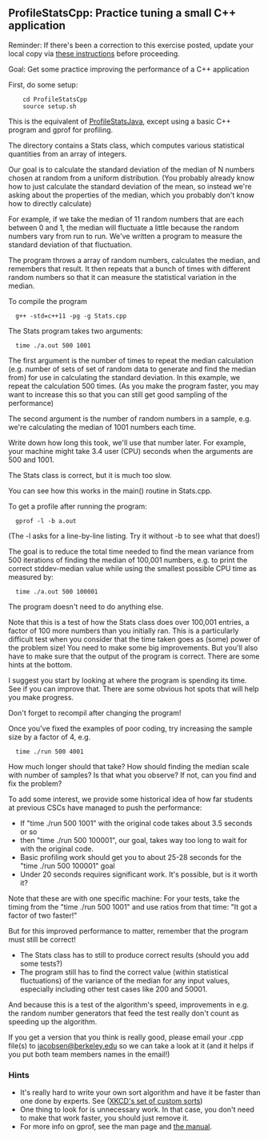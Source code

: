 ## ProfileStatsCpp: Practice tuning a small C++ application

Reminder: If there's been a correction to this exercise posted,
update your local copy via
<A HREF="../index.html#corrections">these instructions</a>
before proceeding.

Goal: Get some practice improving the performance of a C++ application

First, do some setup:

```
    cd ProfileStatsCpp
    source setup.sh
```

This is the equivalent of
<a href="ProfileStatsJava.md">ProfileStatsJava</a>,
except using a basic C++ program and gprof for profiling.

The directory contains a Stats class, which computes various statistical quantities from an array of integers.

Our goal is to calculate the standard deviation of the median of N numbers chosen at random from a uniform distribution.
(You probably already know how to just calculate the standard deviation of the mean, so instead we're asking about the properties of the median, which you probably don't know how to directly calculate)

For example, if we take the median of 11 random numbers that are each between 0 and 1, the median will fluctuate a little because the random numbers vary from run to run.
We've written a program to measure the standard deviation of that fluctuation.

The program throws a array of random numbers, calculates the median,
and remembers that result.
It then repeats that a bunch of times with different random numbers so that it can
measure the statistical variation in the median.

To compile the program

```
  g++ -std=c++11 -pg -g Stats.cpp
```

The Stats program takes two arguments:

```
  time ./a.out 500 1001
```
The first argument is the number of times to repeat the median calculation
(e.g. number of sets of set of random data to generate and find the median from) for use in calculating the standard deviation.
In this example, we repeat the calculation 500 times.
(As you make the program faster, you may want
to increase this so that you can still get good sampling of the performance)

The second argument is the number of random numbers in a sample,
e.g. we're calculating the median of 1001 numbers each time.

Write down how long this took, we'll use that number later. For example,
your machine might take 3.4 user (CPU) seconds when the arguments are 500 and 1001.

The Stats class is correct, but it is much too slow.

You can see how this works in the main() routine in Stats.cpp.

To get a profile after running the program:

```
  gprof -l -b a.out
```

(The -l asks for a line-by-line listing.  Try it without -b to see what that does!)

The goal is to reduce the total time needed to find the mean variance from 500 iterations of finding the median of 100,001 numbers,
e.g. to print the correct stddev-median value while using the smallest possible CPU time as measured by:

```
  time ./a.out 500 100001
```

The program doesn't need to do anything else.

Note that this is a test of how the Stats class does over 100,001 entries, a factor of 100 more numbers than you initially ran.
This is a particularly difficult test when you consider that the time taken goes as (some) power of the problem size!
You need to make some big improvements.  But you'll also have to make sure that the output of the program is correct.
There are some hints at the bottom.

I suggest you start by looking at where the program is spending its time. See if you can
improve that.  There are some obvious hot spots that will help you make progress.

Don't forget to recompil after changing the program!

Once you've fixed the examples of poor coding, try increasing the sample size by a factor of 4, e.g.

```
  time ./run 500 4001
```

How much longer should that take?  How should finding the median scale with number of samples?  Is that what you observe? If not, can you find and fix the problem?

To add some interest, we provide some historical idea of how far students at previous CSCs have
managed to push the performance:

 - If "time ./run 500 1001" with the original code takes about 3.5 seconds or so
 - then "time ./run 500 100001", our goal, takes way too long to wait for with the original code.
 - Basic profiling work should get you to about 25-28 seconds for the "time ./run 500 100001" goal
 - Under 20 seconds requires significant work. It's possible, but is it worth it?

Note that these are with one specific machine: For your tests, take the timing from the "time ./run 500 1001" and use ratios from that time:  "It got a factor of two faster!"

But for this improved performance to matter, remember that the program must still be correct!

 - The Stats class has to still to produce correct results (should you add some tests?)
 - The program still has to find the correct value (within statistical fluctuations)
of the variance of the median for any input values, especially including other test cases like 200 and 50001.

And because this is a test of the algorithm's speed, improvements in e.g. the random number generators that feed the test really don't count as speeding up the algorithm.

If you get a version that you think is really good, please
email your .cpp file(s) to <a href="mailto:jacobsen@berkeley.edu?subject=CSC-ex4">jacobsen@berkeley.edu</a>
so we can take a look at it
(and it helps if you put both team members names in the email!)

### Hints

 - It's really hard to write your own sort algorithm and have it be faster than
one done by experts.
See (<a href="https://xkcd.com/1185/">XKCD's set of custom sorts</a>)
 - One thing to look for is unnecessary work.  In that case, you don't need to make that work faster, you should just remove it.
 - For more info on gprof, see the man page and [the manual](https://sourceware.org/binutils/docs/gprof/).


